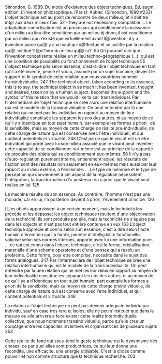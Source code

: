 ﻿Simondon, G. 1989. Du mode d'existence des objets techniques, Ed. augm. edition. L'invention philosophique. [Paris]: Aubier.
{Simondon, 1989 #233}
L'objet technique est au point de rencontre de deux milieux, et il doit tre intgr aux deux milieux  fois. 52 - they are not necessarily compatible ...
Le adaptation-concrtisation est un processus qui conditionnne la naissance d'un milieu au lieu dtre conditionn par un milieu dj donn; il est  conditionne par un milieu qui n'existe que virtuellement avant l段nvention; il y a invention parce qu段l y a un saut qui s弾ffectue et se justifie par la relation qu段l institue ?l段nt?ieur du milieu qu段l cr?. 55
On pourrait dire que l’invention concétisante réalise un milieu techno-géographique (...), qui est une condition de possibilité du fonctionnement de l’objet technique 55
L'object technique pris selon essence, c'est-à-dire l'objet technique en tant qu'il a été inventé, pensé et voulu, assumé par un sujet humaine, devient le support et le symbol de cette relation que nous voudrions nommer transindividuelle. 247
The technical object, taken according to its essence, this is to say, the technical object in as much it has been invented, thought and desired,  taken on by a human subject, becomes the support and the symbol of this relation that we would like to call transindividual. 
Par l'intermédiare de 'objet technique se crée alors une relation interhumaine qui est le modèle de la transindividualité. On peut entendre par là une relation  qui ne met pas les individus en rapport au moyen de leur individualité constituée les séparent les uns des autres, ni au moyen  de ce qu'il y a identique en tout sujet humain, par exemple les formes a priori     de la sensibilité, mais au moyen de cette charge de réalité pré-individuelle, de cette charge de nature qui est conservée avec l'être individuel, et qui contient potentiels et virtualité. 248
C'est parce que le vivant est un être individuel qui porte avec lui son milieu associé que le vivant peut inventer; cette capacité de se conditionner soi-même est au principe de la capacité de produire des objets qui se conditionnment eux-mêmes. 58
Il n'y a pas d'auto-regulation purement interne, entièrement isoleé; les résultats de l'action sont des résultats non seulement en eux-mêmes mais aussi par leur rapport au milieu extériur, à l'ensemble. ... Le type de mémoire et le type de perception qui conviennent à cet aspect de la régulation nécessitent l'intégration, la transformation d'a posteriori en a prior que le vivant seul réalise en lui. 125

La machine résulte de son essence. Au contraire, l'homme n'est pas une monade, car en lui, l'a posteriori devient a priori,  l'evenement principe. 126

[L]es objets apparaissent à un certain moment, mais le technicité les précède et les dépasse; les object techniques résultent d'une objectivation de la technicité; ils sont produite par elle, mais la technicité ne s'épuise pas dans les objects et n'est pas tout entière contenue en eux 163
L'object technique apprecie et connu selon son essence, c'est a dire selon l'acte humain d'invention qui l'a fonde, penetre d'intelligibilite fonctionelle, valorise selon  ses normes internes, apporte avec lui une information pure.  … ce qui est connu dans l'object technique, c'est la forme, cristallisation materielle d'une scheme operatoire et d'une pensee qui a resolu un probleme. Cette forme, pour etre comprise, necessite dans le sujet des forms analogues. 247
Par l'intermediare de l'objet technique se cree une relation interhumaine qui est le modele de la transindividualite. On peut  entendre par la une relation qui ne met les individus en rapport au moyen de leur individualite constitue les separant les uns des autres, ni au moyen de ce qu'il ya a d'identique en tout sujet humain, part example les formes a priori de la sensibilite, mais au moyen de cette charge preindividuelle, de cette charge de nature qui est conserve avec l'etre individuel, et qui contient potentials et virtualite. 248

La relation a l'objet technique ne peut pas devenir adequate individu par individu, sauf en case tres rare et isoles; elle ne peu s'instituer que dans la mesure ou elle arrivera a faire exister cette realite interindividuelle collective, que nous nommons transindividuelle, parce qu'elle cree un couplage entre les capacites inventives et organisatrices de plusieurs sujets 253

Cette realite de fond qui sous-tend le geste technique est le dynamisme des choses, ce par quoi elles sont productrices, ce qui leur donne une fecondite, une efficacite, une energie utilisable. C'est la chose comme pouvoir et non comme structure que la technique recherche. 203



